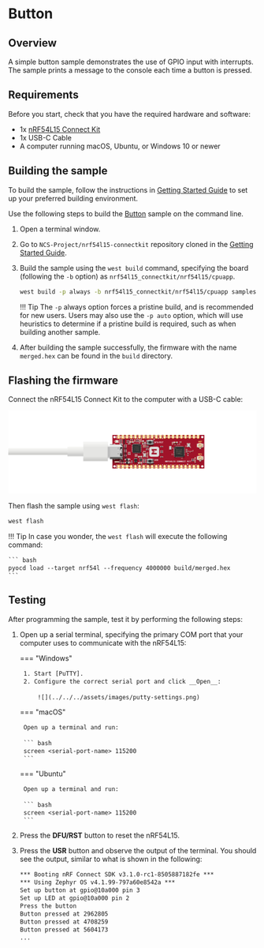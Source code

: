# Button

## Overview

A simple button sample demonstrates the use of GPIO input with interrupts. The sample prints a message to the console each time a button is pressed.

## Requirements

Before you start, check that you have the required hardware and software:

- 1x [nRF54L15 Connect Kit](https://makerdiary.com/products/nrf54l15-connectkit)
- 1x USB-C Cable
- A computer running macOS, Ubuntu, or Windows 10 or newer

## Building the sample

To build the sample, follow the instructions in [Getting Started Guide] to set up your preferred building environment.

Use the following steps to build the [Button] sample on the command line.

1. Open a terminal window.

2. Go to `NCS-Project/nrf54l15-connectkit` repository cloned in the [Getting Started Guide].

3. Build the sample using the `west build` command, specifying the board (following the `-b` option) as `nrf54l15_connectkit/nrf54l15/cpuapp`.

	``` bash
	west build -p always -b nrf54l15_connectkit/nrf54l15/cpuapp samples/button
	```

	!!! Tip
		The `-p` always option forces a pristine build, and is recommended for new users. Users may also use the `-p auto` option, which will use heuristics to determine if a pristine build is required, such as when building another sample.

4. After building the sample successfully, the firmware with the name `merged.hex` can be found in the `build` directory.

## Flashing the firmware

Connect the nRF54L15 Connect Kit to the computer with a USB-C cable:

![](../../../assets/images/connecting-board-without-ant.png)

Then flash the sample using `west flash`:

``` bash
west flash
```

!!! Tip
	In case you wonder, the `west flash` will execute the following command:

	``` bash
	pyocd load --target nrf54l --frequency 4000000 build/merged.hex
	```

## Testing

After programming the sample, test it by performing the following steps:

1. Open up a serial terminal, specifying the primary COM port that your computer uses to communicate with the nRF54L15:

	=== "Windows"

		1. Start [PuTTY].
		2. Configure the correct serial port and click __Open__:

			![](../../../assets/images/putty-settings.png)

	=== "macOS"

		Open up a terminal and run:

		``` bash
		screen <serial-port-name> 115200
		```

	=== "Ubuntu"

		Open up a terminal and run:

		``` bash
		screen <serial-port-name> 115200
		```

2. Press the __DFU/RST__ button to reset the nRF54L15.

3. Press the __USR__ button and observe the output of the terminal. You should see the output, similar to what is shown in the following:

	``` { .txt .no-copy linenums="1" title="Terminal" }
	*** Booting nRF Connect SDK v3.1.0-rc1-8505887182fe ***
	*** Using Zephyr OS v4.1.99-797a60e8542a ***
	Set up button at gpio@10a000 pin 3
	Set up LED at gpio@10a000 pin 2
	Press the button
	Button pressed at 2962805
	Button pressed at 4708259
	Button pressed at 5604173
	...
	```

[Getting Started Guide]: ../getting-started.md
[Button]: https://github.com/makerdiary/nrf54l15-connectkit/tree/main/samples/button
[PuTTY]: https://apps.microsoft.com/store/detail/putty/XPFNZKSKLBP7RJ
